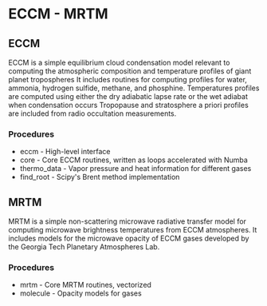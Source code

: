 # ECCM - MRTM 

## ECCM 
ECCM is a simple equilibrium cloud condensation model relevant to computing the atmospheric composition and temperature profiles of giant planet tropospheres 
It includes routines for computing profiles for water, ammonia, hydrogen sulfide, methane, and phosphine. 
Temperatures profiles are computed using either the dry adiabatic lapse rate or the wet adiabat when condensation occurs 
Tropopause and stratosphere a priori profiles are included from radio occultation measurements. 

### Procedures 
- eccm - High-level interface 
- core - Core ECCM routines, written as loops accelerated with Numba 
- thermo_data - Vapor pressure and heat information for different gases 
- find_root - Scipy's Brent method implementation

## MRTM
MRTM is a simple non-scattering microwave radiative transfer model for computing microwave brightness temperatures from ECCM atmospheres. 
It includes models for the microwave opacity of ECCM gases developed by the Georgia Tech Planetary Atmospheres Lab. 

### Procedures 
- mrtm - Core MRTM routines, vectorized 
- molecule - Opacity models for gases 

  


